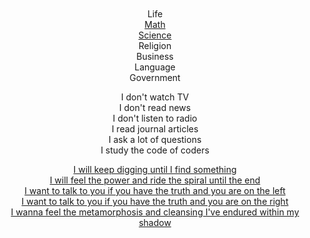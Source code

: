 
<br/>
<br/>
<br/>
<br/>

<p align="center">
Life<br/>
  <a href="https://www.amazon.com/Cellular-Automata-Hyperbolic-Spaces-Theory/dp/1933153040">Math</a><br/>
<a href="https://www.amazon.com/Associative-Computing-Programming-Massively-Computers/dp/0306439875">Science</a><br/>
Religion<br/>
Business<br/>
Language<br/>
Government
</p>

<p align="center">
  I don't watch TV<br/>
  I don't read news<br/>
  I don't listen to radio<br/>
  I read journal articles<br/>
  I ask a lot of questions<br/>
  I study the code of coders<br/>
</p>

<p align="center">
  <a href="https://www.youtube.com/watch?v=NfpwKs1REg0#t=4m19s">I will keep digging until I find something</a><br/>
  <a href="https://www.youtube.com/watch?v=mBgviceBzFs#t=5m20s">I will feel the power and ride the spiral until the end</a><br/>
  <a href="https://www.youtube.com/watch?v=tqjOrkMHUkk">I want to talk to you if you have the truth and you are on the left</a><br/>
  <a href="https://www.youtube.com/watch?v=1rkNR12j1pI">I want to talk to you if you have the truth and you are on the right</a><br/>
  <a href="https://www.youtube.com/watch?v=GIuZUCpm9hc#t=2m55s">I wanna feel the metamorphosis and cleansing I've endured within my shadow</a><br/>
</p>

<br/>
<br/>
<br/>
<br/>
